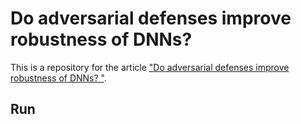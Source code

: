 # Do adversarial defenses improve robustness of DNNs? #
This is a repository for the article <a href="https://lego999.github.io/ml/blog/2021/09/29/AT_robustness.html">"Do adversarial defenses improve robustness of DNNs? "</a>.
## Run ##